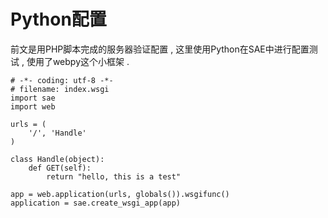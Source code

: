 # Python配置

前文是用PHP脚本完成的服务器验证配置 , 这里使用Python在SAE中进行配置测试 , 使用了webpy这个小框架 . 

```
# -*- coding: utf-8 -*-
# filename: index.wsgi
import sae
import web

urls = (
	'/', 'Handle'
)

class Handle(object):
    def GET(self):
        return "hello, this is a test"

app = web.application(urls, globals()).wsgifunc()
application = sae.create_wsgi_app(app)
```



